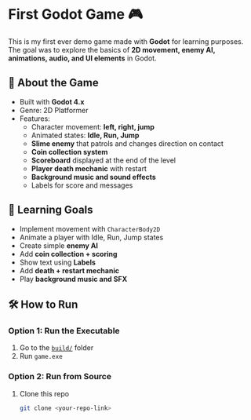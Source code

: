 # First Godot Game 🎮  

This is my first ever demo game made with **Godot** for learning purposes.  
The goal was to explore the basics of **2D movement, enemy AI, animations, audio, and UI elements** in Godot.  

## 📌 About the Game  
- Built with **Godot 4.x**  
- Genre: 2D Platformer  
- Features:  
  - Character movement: **left, right, jump**  
  - Animated states: **Idle, Run, Jump**  
  - **Slime enemy** that patrols and changes direction on contact  
  - **Coin collection system**  
  - **Scoreboard** displayed at the end of the level  
  - **Player death mechanic** with restart  
  - **Background music and sound effects**  
  - Labels for score and messages  

## 🎯 Learning Goals

- Implement movement with `CharacterBody2D`
- Animate a player with Idle, Run, Jump states
- Create simple **enemy AI**
- Add **coin collection + scoring**
- Show text using **Labels**
- Add **death + restart mechanic**
- Play **background music and SFX**
## 🛠️ How to Run  

### Option 1: Run the Executable  
1. Go to the [`build/`](./build/) folder  
2. Run `game.exe`

### Option 2: Run from Source  
1. Clone this repo  
   ```bash
   git clone <your-repo-link>
